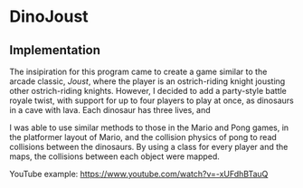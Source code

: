 # DinoJoust
## Implementation ##

The insipiration for this program came to create a game similar to the arcade classic, *Joust*, where the player is an ostrich-riding knight jousting other ostrich-riding knights. However, I decided to add a party-style battle royale twist, with support for up to four players to play at once, as dinosaurs in a cave with lava. Each dinosaur has three lives, and 

I was able to use similar methods to those in the Mario and Pong games, in the platformer layout of Mario, and the collision physics of pong to read collisions between the dinosaurs. By using a class for every player and the maps, the collisions between each object were mapped.

YouTube example:
https://www.youtube.com/watch?v=-xUFdhBTauQ
